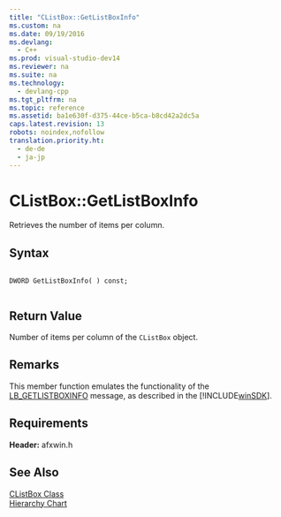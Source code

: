 ```yaml
---
title: "CListBox::GetListBoxInfo"
ms.custom: na
ms.date: 09/19/2016
ms.devlang: 
  - C++
ms.prod: visual-studio-dev14
ms.reviewer: na
ms.suite: na
ms.technology: 
  - devlang-cpp
ms.tgt_pltfrm: na
ms.topic: reference
ms.assetid: ba1e630f-d375-44ce-b5ca-b8cd42a2dc5a
caps.latest.revision: 13
robots: noindex,nofollow
translation.priority.ht: 
  - de-de
  - ja-jp
---
```

# CListBox::GetListBoxInfo
Retrieves the number of items per column.  
  
## Syntax  
  
```  
  
DWORD GetListBoxInfo( ) const;  
  
```  
  
## Return Value  
 Number of items per column of the `CListBox` object.  
  
## Remarks  
 This member function emulates the functionality of the [LB_GETLISTBOXINFO](http://msdn.microsoft.com/library/windows/desktop/bb775208) message, as described in the [!INCLUDE[winSDK](../vs140/includes/winSDK_md.md)].  
  
## Requirements  
 **Header:** afxwin.h  
  
## See Also  
 [CListBox Class](../vs140/CListBox-Class.md)   
 [Hierarchy Chart](../vs140/Hierarchy-Chart.md)